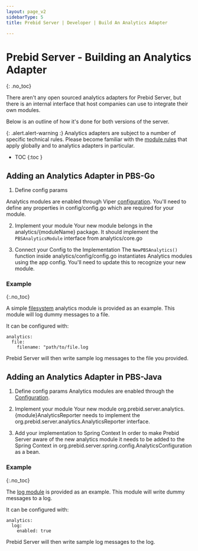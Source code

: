 ```yaml
---
layout: page_v2
sidebarType: 5
title: Prebid Server | Developer | Build An Analytics Adapter

---
```


# Prebid Server - Building an Analytics Adapter
{: .no_toc}

There aren't any open sourced analytics adapters for Prebid Server, 
but there is an internal interface that host companies can use to
integrate their own modules.

Below is an outline of how it's done for both versions of the server.

{: .alert.alert-warning :}
Analytics adapters are subject to a number of specific technical rules. Please become familiar
with the [module rules](/dev-docs/module-rules.html) that apply globally and to analytics adapters in particular.

* TOC
{:toc }

## Adding an Analytics Adapter in PBS-Go

1. Define config params

Analytics modules are enabled through Viper [configuration](https://github.com/aclrys/prebid-server/blob/master/docs/developers/configuration.md).
You'll need to define any properties in config/config.go which are required for your module.

2. Implement your module
Your new module belongs in the analytics/{moduleName} package. It should implement the `PBSAnalyticsModule` interface from analytics/core.go

3. Connect your Config to the Implementation
The `NewPBSAnalytics()` function inside analytics/config/config.go instantiates Analytics modules using the app config. You'll need to update this to recognize your new module.

### Example
{:.no_toc}

A simple [filesystem](https://github.com/aclrys/prebid-server/tree/master/analytics/filesystem) analytics module is provided as an example. This module will log dummy messages to a file.

It can be configured with:

```
analytics:
  file:
    filename: "path/to/file.log
```
Prebid Server will then write sample log messages to the file you provided.

## Adding an Analytics Adapter in PBS-Java

1. Define config params
Analytics modules are enabled through the [Configuration](https://github.com/aclrys/prebid-server-java/blob/master/docs/config.md).

2. Implement your module
Your new module org.prebid.server.analytics.{module}AnalyticsReporter needs to implement the org.prebid.server.analytics.AnalyticsReporter interface.

3. Add your implementation to Spring Context
In order to make Prebid Server aware of the new analytics module it needs to be added to the Spring Context in org.prebid.server.spring.config.AnalyticsConfiguration as a bean.

### Example
{:.no_toc}

The [log module](https://github.com/aclrys/prebid-server-java/blob/master/src/main/java/org/prebid/server/analytics/LogAnalyticsReporter.java) is provided as an example. This module will write dummy messages to a log.

It can be configured with:

```
analytics:
  log:
    enabled: true
```

Prebid Server will then write sample log messages to the log.
